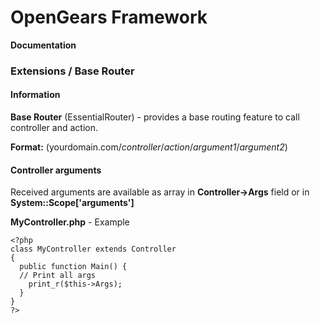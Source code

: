 # OpenGears Framework
**Documentation**

### Extensions / Base Router

#### Information
**Base Router** (EssentialRouter) - provides a base routing feature to call controller and action.

**Format:** (yourdomain.com/*controller*/*action*/*argument1*/*argument2*)

#### Controller arguments
Received arguments are available as array in **Controller->Args** field or in **System::Scope['arguments']**

**MyController.php** - Example

```
<?php
class MyController extends Controller
{
  public function Main() {
  // Print all args
    print_r($this->Args);
  }
}
?>
```
